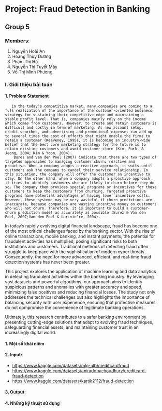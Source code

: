 # Project: Fraud Detection in Banking
## Group 5
### Members: 
1. Nguyễn Hoài An
2. Hoàng Thùy Dương
3. Phạm Thị Hà
4. Nguyễn Thị Tuyết Mây
5. Võ Thị Minh Phương
### I. Giới thiệu bài toán 
#### 1. Problem Statement
       In the today’s competitive market, many companies are coming to a full realization of the importance of the customer-oriented business strategy for sustaining their competitive edge and maintaining a stable profit level. That is, companies mainly rely on the income which comes from customers. However, to create and retain customers is difficult and costly in term of marketing. As new account setup, credit searches, and advertising and promotional expenses can add up to several times the cost of efforts that might enable the firms to retain a customer (Keaveney, 1995), it is becoming an industry-wide belief that the best core marketing strategy for the future is to retain existing customers and avoid customer churn (Kim, Park, & Jeong, 2004; Kim & Yoon, 2004).
        Burez and Van den Poel (2007) indicate that there are two types of targeted approaches to managing customer churn: reactive and proactive. When a company adopts a reactive approach, it waits until customers ask the company to cancel their service relationship. In this situation, the company will offer the customer an incentive to stay. On the other hand, when a company adopts a proactive approach, it tries to identify customers who are likely to churn before they do so. The company then provides special programs or incentives for these customers to keep the customers from churning. Targeted proactive programs have potential advantages of having lower incentive costs. However, these systems may be very wasteful if churn predictions are inaccurate, because companies are wasting incentive money on customers who will not churn. Therefore, it is important to build a customer-churn prediction model as accurately as possible (Burez & Van den Poel, 2007;Van den Poel & Larivie‘re, 2004).



In today’s rapidly evolving digital financial landscape, fraud has become one of the most critical challenges faced by the banking sector. With the rise of online transactions, mobile banking, and instant payments, the potential for fraudulent activities has multiplied, posing significant risks to both institutions and customers. Traditional methods of detecting fraud often struggle to keep pace with the sophistication of modern cyber threats. Consequently, the need for more advanced, efficient, and real-time fraud detection systems has never been greater.

This project explores the application of machine learning and data analytics in detecting fraudulent activities within the banking industry. By leveraging vast datasets and powerful algorithms, our approach aims to identify suspicious patterns and anomalies with greater accuracy and speed, minimizing false positives and reducing financial losses. The study not only addresses the technical challenges but also highlights the importance of balancing security with user experience, ensuring that protective measures do not compromise the convenience of legitimate banking operations.

Ultimately, this research contributes to a safer banking environment by presenting cutting-edge solutions that adapt to evolving fraud techniques, safeguarding financial assets, and maintaining customer trust in an increasingly digital world.


        
#### 1. Một số khái niệm 
#### 2. Input: 
- https://www.kaggle.com/datasets/mlg-ulb/creditcardfraud 
- https://www.kaggle.com/datasets/aniruddhachoudhury/creditcard-fraud-detection
- https://www.kaggle.com/datasets/kartik2112/fraud-detection

#### 3. Output: 
#### 4. Những kỹ thuật sử dụng
